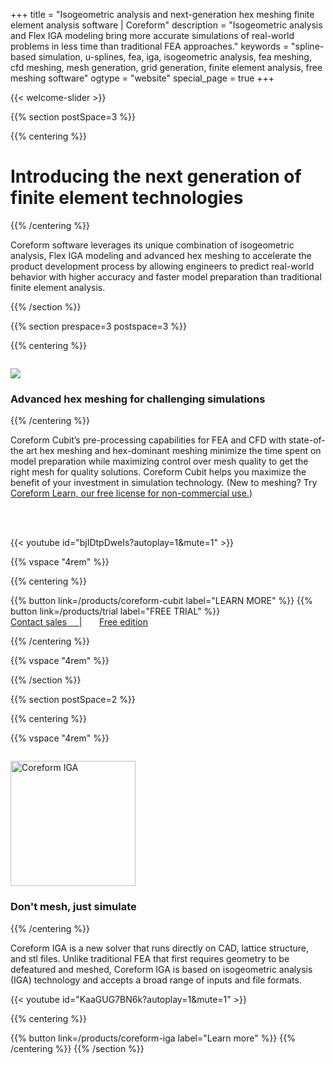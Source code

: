 +++
title = "Isogeometric analysis and next-generation hex meshing finite element analysis software | Coreform"
description = "Isogeometric analysis and Flex IGA modeling bring more accurate simulations of real-world problems in less time than traditional FEA approaches."
keywords = "spline-based simulation, u-splines, fea, iga, isogeometric analysis, fea meshing, cfd meshing, mesh generation, grid generation, finite element analysis, free meshing software"
ogtype = "website"
special_page = true
+++

{{< welcome-slider >}}


{{% section postSpace=3 %}}

{{% centering %}}

<!-- Introducing the next generation of finite element meshing and isogeometric analysis -->
# Introducing the next generation of finite element technologies

{{% /centering %}}

Coreform software leverages its unique combination of isogeometric analysis, Flex IGA modeling and advanced hex meshing to accelerate the product development process by allowing engineers to predict real-world behavior with higher accuracy
and faster model preparation than traditional finite element analysis.

{{% /section %}}

{{% section prespace=3 postspace=3  %}} 

{{% centering %}}

<!-- ![Coreform Cubit](Cubit_logo.svg)   -->

<!-- {{< figure src="Cubit_logo.svg" >}} -->

<p style="margin-top:2em;"><img style="position: center; display: inline-block;" src="cubitTM@3x.png" ="Coreform Cubit" /></p>

### Advanced hex meshing for challenging simulations

{{% /centering %}}

<!-- You want to leverage simulation technology to
beat competitors to market with higher quality, longer- lasting products while
reducing the costs of physical prototyping and testing. -->

<!-- Coreform Cubit's rich suite of battle-tested and relentlessly
optimized pre-processing capabilities, you can minimize the time spent on model
preparation while maximizing your control over mesh quality. <br><br> -->
                        
Coreform Cubit’s pre-processing capabilities for FEA and CFD with state-of-the art hex meshing and hex-dominant meshing minimize the time spent on model preparation while maximizing control over mesh quality to get the right mesh for quality solutions. Coreform Cubit helps you maximize the benefit of your investment in simulation technology. (New to meshing? Try [Coreform Learn, our free license for non-commercial use.](/products/coreform-cubit/free-meshing-software)) 

<br><br>

{{< youtube id="bjIDtpDweIs?autoplay=1&mute=1" >}}

{{% vspace "4rem" %}}

{{% centering %}}

{{% button link=/products/coreform-cubit label="LEARN MORE" %}} {{% button link=/products/trial label="FREE TRIAL" %}}<br>
[Contact sales &nbsp; &nbsp; |](/company/contact/) &nbsp; &nbsp; &nbsp; [Free edition](/products/coreform-cubit/free-meshing-software/)

{{% /centering %}}

{{% vspace "4rem" %}}

{{% /section %}}


{{% section postSpace=2 %}} 

{{% centering %}}

<!-- {{< figure src="IGA_logo.svg" >}} -->

{{% vspace "4rem" %}}


<p style="margin-top:2em; margin-bottom:0em;"><img style="position: center; display: inline-block;" src="igaTM@2.5x.png" alt="Coreform IGA" height="200" /></p>

### Don't mesh, just simulate
{{% /centering %}}        

Coreform IGA is a new solver that runs directly on CAD, lattice structure, and stl files. Unlike traditional FEA that first requires geometry to be defeatured and meshed, Coreform IGA is based on isogeometric analysis (IGA) technology and accepts a broad range of inputs and file formats.


{{< youtube id="KaaGUG7BN6k?autoplay=1&mute=1" >}}

{{% centering %}}



{{% button link=/products/coreform-iga label="Learn more" %}} 
{{% /centering %}}
{{% /section %}}

